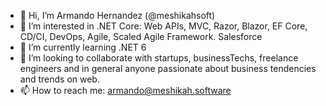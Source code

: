 - 👋 Hi, I’m Armando Hernandez (@meshikahsoft)
- 👀 I’m interested in .NET Core: Web APIs, MVC, Razor, Blazor, EF Core, CD/CI, DevOps, Agile, Scaled Agile Framework. Salesforce
- 🌱 I’m currently learning .NET 6
- 💞️ I’m looking to collaborate with startups, businessTechs, freelance engineers and in general anyone passionate about business tendencies and trends on web.  
- 📫 How to reach me: armando@meshikah.software

<!---
meshikahsoft/meshikahsoft is a ✨ special ✨ repository because its `README.md` (this file) appears on your GitHub profile.
You can click the Preview link to take a look at your changes.
--->
